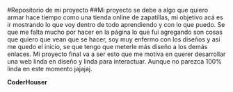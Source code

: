 #Repositorio de mi proyecto
##Mi proyecto se debe a algo que quiero armar hace tiempo como una tienda online de zapatillas, mi objetivo acá es ir mostrando lo que voy dentro de todo aprendiendo y con lo que puedo. Se que me falta mucho por hacer en la página lo que fui agregando son cosas que quiero que vean que se hacer, soy muy enfermo con los diseños y asi me quedo el inicio, se que tengo que meterle más diseño a los demás enlaces.
Mi proyecto final va a ser esto que me motiva en querer desarrollar una web linda en diseño y linda para interactuar. Aunque no parezca 100% linda en este momento jajajaj.

**CoderHouser**